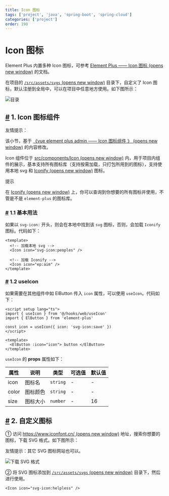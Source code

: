 ```yaml
---
title: Icon 图标
tags: ['project', 'java', 'spring-boot', 'spring-cloud']
categories: ['project']
order: 190
---
```

# Icon 图标

Element Plus 内置多种 Icon 图标，可参考 [Element Plus —— Icon 图标  (opens new window)](https://element-plus.gitee.io/zh-CN/component/icon.html) 的文档。

 在项目的 [`/src/assets/svgs`  (opens new window)](https://github.com/yudaocode/yudao-ui-admin-vue3/blob/master/src/assets/svgs/) 目录下，自定义了 Icon 图标，默认注册到全局中，可以在项目中任意地方使用。如下图所示：

 ![ 目录](https://cloud.iocoder.cn/img/Vue3/Icon%E5%9B%BE%E6%A0%87/01.png)

 ## [#](#_1-icon-图标组件) 1. Icon 图标组件

 友情提示：

 该小节，基于 [《vue element plus admin —— Icon 图标组件 》  (opens new window)](https://element-plus-admin-doc.cn/components/icon.html) 的内容修改。

 Icon 组件位于 [src/components/Icon  (opens new window)](https://github.com/yudaocode/yudao-ui-admin-vue3/tree/master/src/components/Icon) 内，用于项目内组件的展示，基本支持所有图标库（支持按需加载，只打包所用到的图标），支持使用本地 svg 和 [Iconify  (opens new window)](https://iconify.design/) 图标。

 提示

 在 [Iconify  (opens new window)](https://iconify.design/) 上，你可以查询到你想要的所有图标并使用，不管是不是 `element-plus` 的图标库。

 ### [#](#_1-1-基本用法) 1.1 基本用法

 如果以 `svg-icon:` 开头，则会在本地中找到该 `svg` 图标，否则，会加载 `Iconify` 图标。代码如下：

 
```
<template>
  <!-- 加载本地 svg -->
  <Icon icon="svg-icon:peoples" />
  
  <!-- 加载 Iconify -->
  <Icon icon="ep:aim" />
</template>

```
### [#](#_1-2-useicon) 1.2 useIcon

 如果需要在其他组件中如 ElButton 传入 `icon` 属性，可以使用 `useIcon`。代码如下：

 
```
<script setup lang="ts">
import { useIcon } from '@/hooks/web/useIcon'
import { ElButton } from 'element-plus'

const icon = useIcon({ icon: 'svg-icon:save' })
</script>

<template>
  <ElButton :icon="icon"> button </ElButton>
</template>

```
`useIcon` 的 **props** 属性如下：

 

| 属性 | 说明 | 类型 | 可选值 | 默认值 |
| --- | --- | --- | --- | --- |
| icon | 图标名 | `string` | - | - |
| color | 图标颜色 | `string` | - | - |
| size | 图标大小 | `number` | - | 16 |

 ## [#](#_2-自定义图标) 2. 自定义图标

 ① 访问 [https://www.iconfont.cn/  (opens new window)](https://www.iconfont.cn/) 地址，搜索你想要的图标，下载 SVG 格式。如下图所示：

 友情提示：其它 SVG 图标网站也可以。

 ![下载 SVG 格式](https://cloud.iocoder.cn/img/Vue3/Icon%E5%9B%BE%E6%A0%87/02.png)

 ② 将 SVG 图标添加到 [`/src/assets/svgs`  (opens new window)](https://github.com/yudaocode/yudao-ui-admin-vue3/blob/master/src/assets/svgs/) 目录下，然后进行使用。

 
```
<Icon icon="svg-icon:helpless" />

```
